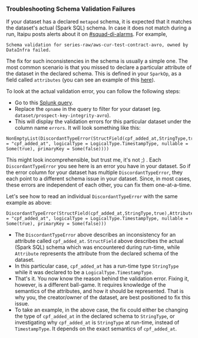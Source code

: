 ### Troubleshooting Schema Validation Failures

If your dataset has a declared `metapod` schema, it is expected that it matches the dataset's actual (Spark SQL) schema. In case it does not match during a run, Itaipu posts alerts about it on [#squad-di-alarms](https://nubank.slack.com/messages/C51LWJ0SK/). For example,
```
Schema validation for series-raw/aws-cur-test-contract-avro, owned by DataInfra failed.
```

The fix for such inconsistencies in the schema is usually a simple one. The most common scenario is that you missed to declare a particular attribute of the dataset in the declared schema. This is defined in your `SparkOp`, as a field called `attributes` (you can see an example of this [here](https://github.com/nubank/itaipu/blob/583492a5bda37a5ddc2d098878b05db74589ed7e/src/main/scala/etl/dataset/rollout_distribution/RolloutFeatureDistribution.scala#L23-L27)).

To look at the actual validation error, you can follow the following steps:
- Go to this [Splunk query](https://nubank.splunkcloud.com/en-GB/app/search/search?s=%2FservicesNS%2Fnobody%2Fsearch%2Fsaved%2Fsearches%2FETL%2520-%2520%2520Schema%2520Validation%2520Failures&display.page.search.mode=smart&dispatch.sample_ratio=1&q=search%20index%3Dcantareira%20%22Schema%20validation%20%22%20%7C%20rex%20%22failed%20for%20(%3F%3Copname%3E.*)%20from%20squad%20(%3F%3Csquad%3E.*)%20with%20the%20following%20errors%3A%20(%3F%3Cerrors%3E.*)%22%20%7C%20stats%20count%2C%20max(_time)%20as%20time%20by%20opname%2C%20squad%2C%20errors%20%7C%20fieldformat%20time%20%3D%20strftime(time%2C%20%22%25Y-%25m-%25d%22)%20%7C%20where%20(opname%3D%22dataset%2Fprospect-key-integrity-avro%22)&earliest=-7d&latest=now&display.page.search.tab=statistics&display.statistics.format.0=color&display.statistics.format.0.scale=sharedCategory&display.statistics.format.0.colorPalette=sharedList&display.statistics.format.0.field=squad&sid=1559305199.714510).
- Replace the `opname` in the query to filter for your dataset (eg. `dataset/prospect-key-integrity-avro`). 
- This will display the validation errors for this particular dataset under the column name `errors`. It will look something like this:
```
NonEmptyList(DiscordantTypeError(StructField(cpf_added_at,StringType,true),Attribute(name = "cpf_added_at", logicalType = LogicalType.TimestampType, nullable = Some(true), primaryKey = Some(false))))
```

This might look incomprehensible, but trust me, it's not ;) . Each `DiscordantTypeError` you see here is an error you have in your dataset. So if the error column for your dataset has multiple `DiscordantTypeError`, they each point to a different schema issue in your dataset. Since, in most cases, these errors are independent of each other, you can fix them one-at-a-time.

Let's see how to read an individual `DiscordantTypeError` with the same example as above:
```
DiscordantTypeError(StructField(cpf_added_at,StringType,true),Attribute(name = "cpf_added_at", logicalType = LogicalType.TimestampType, nullable = Some(true), primaryKey = Some(false)))
```

- The `DiscordantTypeError` above describes an inconsistency for an attribute called `cpf_added_at`. `StructField` above describes the actual (Spark SQL) schema which was encountered during run-time, while `Attribute` represents the attribute from the declared schema of the dataset.
- In this particular case, `cpf_added_at` has a run-time type `StringType` while it was declared to be a `LogicalType.TimestampType`.
- That's it. You now know the reason behind the validation error. Fixing it, however, is a different ball-game. It requires knowledge of the semantics of the attributes, and how it should be represented. That is why you, the creator/owner of the dataset, are best positioned to fix this issue.
- To take an example, in the above case, the fix could either be changing the type of `cpf_added_at` in the declared schema to `StringType`, or investigating why `cpf_added_at` is `StringType` at run-time, instead of `TimestampType`. It depends on the exact semantics of `cpf_added_at`.
